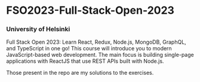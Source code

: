 # FSO2023-Full-Stack-Open-2023

### University of Helsinki


Full Stack Open 2023: Learn React, Redux, Node.js, MongoDB, GraphQL, and TypeScript in one go! This course will introduce you to modern JavaScript-based web development. The main focus is building single-page applications with ReactJS that use REST APIs built with Node.js.

Those present in the repo are my solutions to the exercises.
